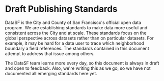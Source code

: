 # Draft Publishing Standards

DataSF is the City and County of San Francisco's official open data program. We are establishing standards to make data more useful and consistent across the City and at scale. These standards focus on the global perspective across datasets rather than on particular datasets. For example, it may be hard for a data user to trace which neighborhood boundary a field references. The standards contained in this document attempt to address that issue among others.

The DataSF team learns more every day, so this document is always in draft and open to feedback. Also, we're writing this as we go, so we have not documented all emerging standards here yet.
